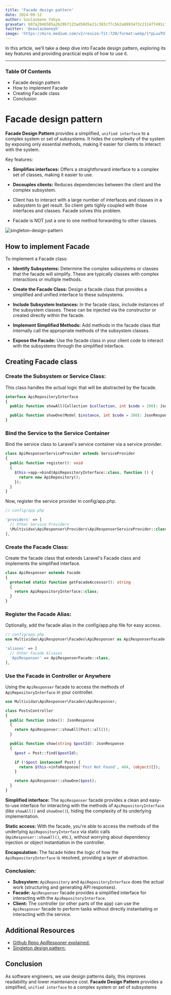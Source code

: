 ```yaml
---
title: 'Facade design pattern'
date: 2024-09-12
author: Soulaimane Yahya
gravatar: b07a2846505a2629b7123ad50d5e21c303cf7c562a8893473c2114f7491c7796
twitter: '@soulaimaneyh'
image: 'https://miro.medium.com/v2/resize:fit:720/format:webp/1*pLuuTU7pu1cbzin1Mov3bg.jpeg'
---
```


In this article, we’ll take a deep dive into Facade design pattern, exploring its key features and providing practical expls of how to use it.

---

### Table Of Contents

- Facade design pattern
- How to implement Facade
- Creating Facade class
- Conclusion

# Facade design pattern

**Facade Design Pattern** provides a simplified, `unified interface` to a complex system or set of subsystems. It hides the complexity of the system by exposing only essential methods, making it easier for clients to interact with the system.

Key features:

- **Simplifies interfaces:** Offers a straightforward interface to a complex set of classes, making it easier to use.
- **Decouples clients:** Reduces dependencies between the client and the complex subsystem.

- Client has to interact with a large number of interfaces and classes in a subsystem to get result. So client gets tighly coupled with those interfaces and classes. Facade solves this problem.

- Facade is NOT just a one to one method forwarding to other classes.

<img src="https://refactoring.guru/images/patterns/diagrams/facade/structure.png" alt="singleton-design-pattern" />

## How to implement Facade

To implement a Facade class:

- **Identify Subsystems:** Determine the complex subsystems or classes that the facade will simplify. These are typically classes with complex interactions or multiple methods.

- **Create the Facade Class:** Design a facade class that provides a simplified and unified interface to these subsystems.

- **Include Subsystem Instances:** In the facade class, include instances of the subsystem classes. These can be injected via the constructor or created directly within the facade.

- **Implement Simplified Methods:** Add methods in the facade class that internally call the appropriate methods of the subsystem classes.

- **Expose the Facade:** Use the facade class in your client code to interact with the subsystems through the simplified interface.

## Creating Facade class

### Create the Subsystem or Service Class:

This class handles the actual logic that will be abstracted by the facade.

```php
interface ApiRepositoryInterface
{
  public function showAll(Collection $collection, int $code = 200): JsonResponse;

  public function showOne(Model $instance, int $code = 200): JsonResponse;
}
```

### Bind the Service to the Service Container

Bind the service class to Laravel's service container via a service provider.

```php
class ApiResponserServiceProvider extends ServiceProvider
{
  public function register(): void
  {
    $this->app->bind(ApiRepositoryInterface::class, function () {
      return new ApiRepository();
    });
  }
}
```

Now, register the service provider in config/app.php.

```php
// config/app.php

'providers' => [
  // Other Service Providers
  \Multividas\ApiResponser\Providers\ApiResponserServiceProvider::class,
],
```

### Create the Facade Class:

Create the facade class that extends Laravel's Facade class and implements the simplified interface.

```php
class ApiResponser extends Facade
{
  protected static function getFacadeAccessor(): string
  {
    return ApiRepositoryInterface::class;
  }
}
```

### Register the Facade Alias:

Optionally, add the facade alias in the config/app.php file for easy access.

```php
// config/app.php
use Multividas\ApiResponser\Facades\ApiResponser as ApiResponserFacade;

'aliases' => [
  // Other Facade Aliases
  'ApiResponser' => ApiResponserFacade::class,
],
```

### Use the Facade in Controller or Anywhere

Using the `ApiResponser` facade to access the methods of `ApiRepositoryInterface` in your controller.

```php
use Multividas\ApiResponser\Facades\ApiResponser;

class PostsController
{
  public function index(): JsonResponse
  {
    return ApiResponser::showAll(Post::all());
  }

  public function show(string $postId): JsonResponse
  {
    $post = Post::find($postId);

    if (!$post instanceof Post) {
      return $this->infoResponse('Post Not Found', 404, (object)[]);
    }

    return ApiResponser::showOne($post);
  }
}
```

**Simplified interface:** The `ApiResponser` facade provides a clean and easy-to-use interface for interacting with the methods of `ApiRepositoryInterface` (like `showAll()` and `showOne()`), hiding the complexity of its underlying implementation.

**Static access:** With the facade, you're able to access the methods of the underlying `ApiRepositoryInterface` via static calls (`ApiResponser::showAll()`, etc.), without worrying about dependency injection or object instantiation in the controller.

**Encapsulation:** The facade hides the logic of how the `ApiRepositoryInterface` is resolved, providing a layer of abstraction.

### Conclusion:

- **Subsystem:** `ApiRepository` and `ApiRepositoryInterface` does the actual work (structuring and generating API responses).
- **Facade:** `ApiResponser` facade provides a simplified interface for interacting with the `ApiRepositoryInterface`.
- **Client:** The controller (or other parts of the app) can use the `ApiResponser` facade to perform tasks without directly instantiating or interacting with the service.

## Additional Resources

- [Github Repo ApiResponer explained:](https://github.com/multividas/api-responser)
- [Singleton design pattern:](https://engineering.multividas.com/posts/singleton-design-pattern)

## Conclusion

As software engineers, we use design patterns daily, this improves readability and lower maintenance cost. **Facade Design Pattern** provides a simplified, `unified interface` to a complex system or set of subsystems
